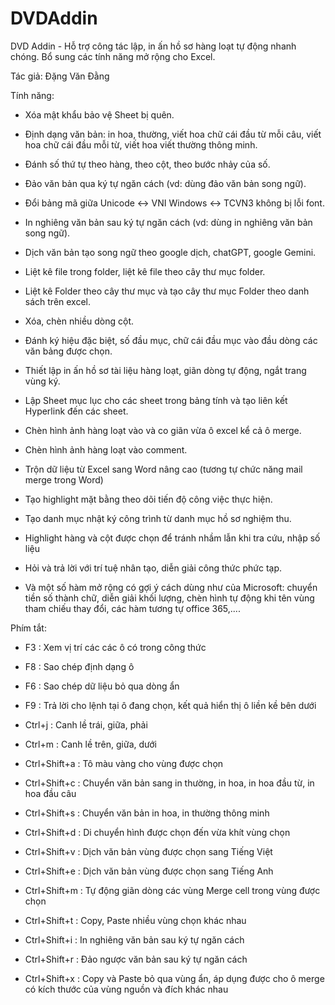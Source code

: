 # DVDAddin
DVD Addin - Hỗ trợ công tác lập, in ấn hồ sơ hàng loạt tự động nhanh chóng. Bổ sung các tính năng mở rộng cho Excel.

Tác giả: Đặng Văn Đằng

Tính năng:
- Xóa mật khẩu bảo vệ Sheet bị quên.

- Định dạng văn bản: in hoa, thường, viết hoa chữ cái đầu từ mỗi câu, viết hoa chữ cái đầu mỗi từ, viết hoa viết thường thông minh.

- Đánh số thứ tự theo hàng, theo cột, theo bước nhảy của số.

- Đảo văn bản qua ký tự ngăn cách (vd: dùng đảo văn bản song ngữ).

- Đổi bảng mã giữa Unicode <-> VNI Windows <-> TCVN3 không bị lỗi font.

- In nghiêng văn bản sau ký tự ngăn cách (vd: dùng in nghiêng văn bản song ngữ).

- Dịch văn bản tạo song ngữ theo google dịch, chatGPT, google Gemini.

- Liệt kê file trong folder, liệt kê file theo cây thư mục folder.

- Liệt kê Folder theo cây thư mục và tạo cây thư mục Folder theo danh sách trên excel.

- Xóa, chèn nhiều dòng cột.

- Đánh ký hiệu đặc biệt, số đầu mục, chữ cái đầu mục vào đầu dòng các văn bảng được chọn.

- Thiết lập in ấn hồ sơ tài liệu hàng loạt, giãn dòng tự động, ngắt trang vùng ký.

- Lập Sheet mục lục cho các sheet trong bảng tính và tạo liên kết Hyperlink đến các sheet.

- Chèn hình ảnh hàng loạt vào và co giãn vừa ô excel kể cả ô merge.

- Chèn hình ảnh hàng loạt vào comment.

- Trộn dữ liệu từ Excel sang Word nâng cao (tương tự chức năng mail merge trong Word)

- Tạo highlight mặt bằng theo dõi tiến độ công việc thực hiện.

- Tạo danh mục nhật ký công trình từ danh mục hồ sơ nghiệm thu.

- Highlight hàng và cột được chọn để tránh nhầm lẫn khi tra cứu, nhập số liệu

- Hỏi và trả lời với trí tuệ nhân tạo, diễn giải công thức phức tạp.

- Và một số hàm mở rộng có gợi ý cách dùng như của Microsoft: chuyển tiền số thành chữ, diễn giải khối lượng, chèn hình tự động khi tên vùng tham chiếu thay đổi, các hàm tương tự office 365,....

Phím tắt:
- F3            :  Xem vị trí các các ô có trong công thức
  
- F8            :  Sao chép định dạng ô

- F6            :  Sao chép dữ liệu bỏ qua dòng ẩn
  
- F9            :  Trả lời cho lệnh tại ô đang chọn, kết quả hiển thị ô liền kề bên dưới
  
- Ctrl+j        :  Canh lề trái, giữa, phải
  
- Ctrl+m        :  Canh lề trên, giữa, dưới
  
- Ctrl+Shift+a  :  Tô màu vàng cho vùng được chọn
  
- Ctrl+Shift+c  :  Chuyển văn bản sang in thường, in hoa, in hoa đầu từ, in hoa đầu câu
  
- Ctrl+Shift+s  :  Chuyển văn bản in hoa, in thường thông minh
  
- Ctrl+Shift+d  :  Di chuyển hình được chọn đến vừa khít vùng chọn
  
- Ctrl+Shift+v  :  Dịch văn bản vùng được chọn sang Tiếng Việt
  
- Ctrl+Shift+e  :  Dịch văn bản vùng được chọn sang Tiếng Anh
  
- Ctrl+Shift+m  :  Tự động giãn dòng các vùng Merge cell trong vùng được chọn
  
- Ctrl+Shift+t  :  Copy, Paste nhiều vùng chọn khác nhau
  
- Ctrl+Shift+i  :  In nghiêng văn bản sau ký tự ngăn cách
  
- Ctrl+Shift+r  :  Đảo ngược văn bản sau ký tự ngăn cách
  
- Ctrl+Shift+x  :  Copy và Paste bỏ qua vùng ẩn, áp dụng được cho ô merge có kích thước của vùng nguồn và đích khác nhau
  
